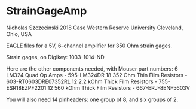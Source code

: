 # StrainGageAmp
Nicholas Szczecinski 2018
Case Western Reserve University
Cleveland, Ohio, USA

EAGLE files for a 5V, 6-channel amplifier for 350 Ohm strain gages.

Strain gages, on Digikey: 1033-1014-ND 

Here are the other components needed, with Mouser part numbers:
6 LM324 Quad Op Amps -                595-LM324DR
18 352 Ohm Thin Film Resistors -      603-RT0603DRE07352RL
12 2.2 kOhm Thick Film Resistors -    755-ESR18EZPF2201
12 560 kOhm Thick Film Resistors -    667-ERJ-8ENF5603V

You will also need 14 pinheaders: one group of 8, and six groups of 2.

